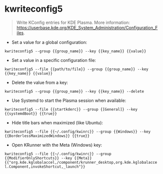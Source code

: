 # kwriteconfig5

> Write KConfig entries for KDE Plasma.
> More information: <https://userbase.kde.org/KDE_System_Administration/Configuration_Files>.

- Set a value for a global configuration:

`kwriteconfig5 --group {{group_name}} --key {{key_name}} {{value}}`

- Set a value in a specific configuration file:

`kwriteconfig5 --file {{path/to/file}} --group {{group_name}} --key {{key_name}} {{value}}`

- Delete the value from a key:

`kwriteconfig5 --group {{group_name}} --key {{key_name}} --delete`

- Use Systemd to start the Plasma session when available:

`kwriteconfig5 --file {{startkderc}} --group {[General]} --key {{systemdBoot}} {{true}}`

- Hide title bars when maximized (like Ubuntu):

`kwriteconfig5 --file {{~/.config/kwinrc}} --group {{Windows}} --key {{BorderlessMaximizedWindows}} {{true}}`

- Open KRunner with the Meta (Windows) key:

`kwriteconfig5 --file {{~/.config/kwinrc}} --group {{ModifierOnlyShortcuts}} --key {{Meta}} {{"org.kde.kglobalaccel,/component/krunner_desktop,org.kde.kglobalaccel.Component,invokeShortcut,_launch"}}`
